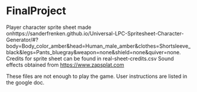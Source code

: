 # FinalProject
Player character sprite sheet made onhttps://sanderfrenken.github.io/Universal-LPC-Spritesheet-Character-Generator/#?body=Body_color_amber&head=Human_male_amber&clothes=Shortsleeve_black&legs=Pants_bluegray&weapon=none&shield=none&quiver=none.
Credits for sprite sheet can be found in real-sheet-credits.csv
Sound effects obtained from https://www.zapsplat.com

These files are not enough to play the game. User instructions are listed in the google doc.
